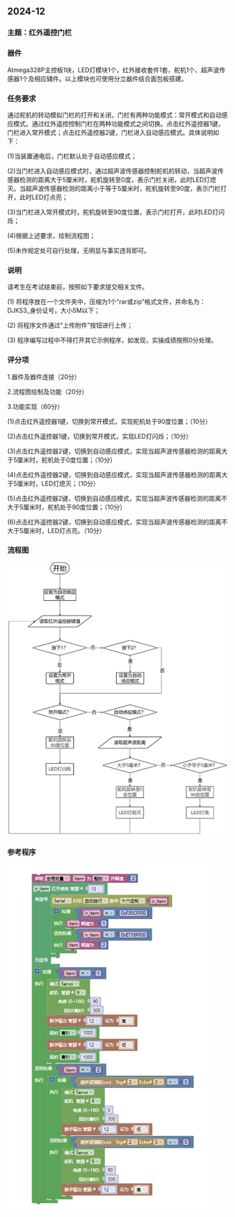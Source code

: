 ## 2024-12

### 主题：红外遥控门栏

### 器件

Atmega328P主控板1块，LED灯模块1个，红外接收套件1套，舵机1个、超声波传感器1个及相应辅件。以上模块也可使用分立器件结合面包板搭建。

### 任务要求

通过舵机的转动模拟门栏的打开和关闭，门栏有两种功能模式：常开模式和自动感应模式。通过红外遥控控制门栏在两种功能模式之间切换。点击红外遥控器1键，门栏进入常开模式；点击红外遥控器2键，门栏进入自动感应模式。具体说明如下：

(1)当装置通电后，门栏默认处于自动感应模式；

(2)当门栏进入自动感应模式时，通过超声波传感器控制舵机的转动，当超声波传感器检测的距离大于5厘米时，舵机旋转至0度，表示门栏关闭，此时LED灯熄灭。当超声波传感器检测的距离小于等于5厘米时，舵机旋转至90度，表示门栏打开，此时LED灯点亮；

(3)当门栏进入常开模式时，舵机旋转至90度位置，表示门栏打开，此时LED灯闪烁；

(4)根据上述要求，绘制流程图；

(5)未作规定处可自行处理，无明显与事实违背即可。

### 说明

请考生在考试结束前，按照如下要求提交相关文件。

(1) 将程序放在一个文件夹中，压缩为1个“rar或zip”格式文件，并命名为：DJKS3_身份证号，大小5M以下；

(2) 将程序文件通过“上传附件”按钮进行上传；

(3) 程序编写过程中不得打开其它示例程序，如发现，实操成绩按照0分处理。 

### 评分项

1.器件及器件连接（20分）

2.流程图绘制及功能（20分）

3.功能实现（60分）

(1)点击红外遥控器1键，切换到常开模式，实现舵机处于90度位置；（10分）

(2)点击红外遥控器1键，切换到常开模式，实现LED灯闪烁；（10分）

(3)点击红外遥控器2键，切换到自动感应模式，实现当超声波传感器检测的距离大于5厘米时，舵机处于0度位置；（10分）

(4)点击红外遥控器2键，切换到自动感应模式，实现当超声波传感器检测的距离大于5厘米时，LED灯熄灭；（10分）

(5)点击红外遥控器2键，切换到自动感应模式，实现当超声波传感器检测的距离不大于5厘米时，舵机处于90度位置；（10分）

(6)点击红外遥控器2键，切换到自动感应模式，实现当超声波传感器检测的距离不大于5厘米时，LED灯点亮。（10分）

### 流程图

![2024-12](./2024-12.png)

### 参考程序

![2024-12程序](./2024-12程序.png)